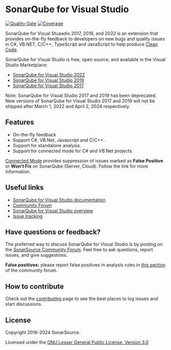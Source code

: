 # SonarQube for Visual Studio

[![Quality Gate](https://sonarcloud.io/api/project_badges/measure?project=sonarlint-visualstudio&metric=alert_status)](https://sonarcloud.io/summary/new_code?id=sonarlint-visualstudio)
[![Coverage](https://sonarcloud.io/api/project_badges/measure?project=sonarlint-visualstudio&metric=coverage)](https://sonarcloud.io/component_measures?id=sonarlint-visualstudio&metric=new_lines_to_cover&view=list)


SonarQube for Visual Stuaadio 2017, 2019, and 2022 is an extension that provides on-the-fly feedback to developers on new bugs and
quality issues in C#, VB.NET, C/C++, TypeScript and JavaScript to help produce [Clean Code](https://www.sonarsource.com/solutions/clean-code/).

SonarQube for Visual Studio is free, open source, and available in the Visual Studio Marketplace:
* [SonarQube for Visual Studio 2022](https://marketplace.visualstudio.com/items?itemName=SonarSource.SonarLintforVisualStudio2022)
* [SonarQube for Visual Studio 2019](https://marketplace.visualstudio.com/items?itemName=SonarSource.SonarLintforVisualStudio2019)
* [SonarQube for Visual Studio 2017](https://marketplace.visualstudio.com/items?itemName=SonarSource.SonarLintforVisualStudio2017)

Note: SonarQube for Visual Studio 2017 and 2019 has been deprecated. New versions of SonarQube for Visual Studio 2017 and 2019 will not be shipped after March 1, 2022 and April 2, 2024 respectively. 


## Features
* On-the-fly feedback
* Support C#, VB.Net, Javascript and C/C++.
* Support for standalone analysis.
* Support for connected mode for C# and VB.Net projects.

[Connected Mode](https://docs.sonarsource.com/sonarlint/visual-studio/team-features/connected-mode/) provides suppression of issues marked as **False Positive** or **Won't Fix** on SonarQube (Server, Cloud). Follow the link for more information.

## Useful links
* [SonarQube for Visual Studio documentation](https://docs.sonarsource.com/sonarlint/visual-studio/)
* [Community Forum](https://community.sonarsource.com/)
* [SonarQube for Visual Studio overview](https://www.sonarsource.com/products/sonarlint/features/visual-studio/)
* [Issue tracking](https://github.com/SonarSource/sonarlint-visualstudio/issues)

## Have questions or feedback?

The preferred way to discuss SonarQube for Visual Studio is by posting on the [SonarSource Community Forum](https://community.sonarsource.com). Feel free to ask questions, report issues, and give suggestions.

**False positives:** please report false positives in analysis rules in [this section](https://community.sonarsource.com/c/bug/fp/7) of the community forum. 

## How to contribute

Check out the [contributing](CONTRIBUTING.md) page to see the best places to log issues and start discussions.

## License

Copyright 2016-2024 SonarSource.

Licensed under the [GNU Lesser General Public License, Version 3.0](http://www.gnu.org/licenses/lgpl.txt)
